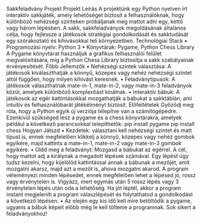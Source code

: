 Sakkfeladvány Projekt
Projekt Leírás
A projektünk egy Python nyelven írt interaktív sakkjáték, amely lehetőséget biztosít a felhasználóknak, hogy különböző nehézségi szinteken próbáljanak meg mattot adni egy, kettő vagy három lépésben. A sakk, sakkfeladványok megoldásának általános célja, hogy fejlessze a játékosok stratégiai gondolkodását és sakktudását egy szórakoztató és kihívásokkal teli környezetben.
Technológiai Stack
•	Programozási nyelv: Python 3
•	Könyvtárak: Pygame, Python Chess Library
A Pygame könyvtárat használjuk a grafikus felhasználói felület megvalósítására, míg a Python Chess Library biztosítja a sakk szabályainak érvényesítését.
Főbb Jellemzők
•	Nehézségi szintek választása: A játékosok kiválaszthatják a könnyű, közepes vagy nehéz nehézségi szintet attól függően, hogy milyen kihívást keresnek.
•	Feladványtípusok: A játékosok választhatnak mate-in-1, mate-in-2, vagy mate-in-3 feladványok közül, amelyek különböző komplexitást kínálnak.
•	Interaktív bábuk: A játékosok az egér kattintásokkal mozgathatják a bábukat a sakktáblán, ami intuitív és felhasználóbarát játékélményt biztosít.
Előfeltételek
Győződj meg róla, hogy a Python egyik új verziója telepítve van a számítógépedre. Ezenkívül szükséged lesz a pygame és a chess könyvtárakra, amelyek például a következő parancsokkal telepíthetők:
pip install pygame
pip install chess
Hogyan Játszd
•	Kezdetek: választani kell nehézségi szintet és matt típust is, ennek megfelelően klikkelj a könnyű, közepes vagy nehéz gombok egyikére, majd kattints a mate-in-1, mate-in-2 vagy mate-in-3 gombok egyikére.
•	Oldd meg a feladványt: Mozgasd a bábukat az egérrel. A cél, hogy mattot adj a királynak a megadott lépések számával. Egy lépést úgy tudsz kezelni, hogy kijelölöd kattintással annak a bábunak a mezőjét, amit mozgatni akarsz, majd azt a mezőt is, ahova mozgatni akarod. A program véleményezi minden lépésedet, ennek megfelelően lehet a lépésed jó, rossz vagy érvénytelen is. Vigyázz, mert egymás után 5 rossz lépés vagy 3 érvénytelen lépés után oda a lehetőség. Ha jót léptél, akkor a program instant megjeleníti a program válaszlépését és folytathatod a gondolkodást a következő lépésen.
•	Az elején egy kis idő kell mire betöltődik a pygame, ugyanis a bábuk képeit előbb még le kell töltenie a programnak.
Sok sikert a feladványokhoz!
